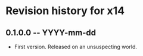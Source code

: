 # Revision history for x14

## 0.1.0.0 -- YYYY-mm-dd

* First version. Released on an unsuspecting world.
